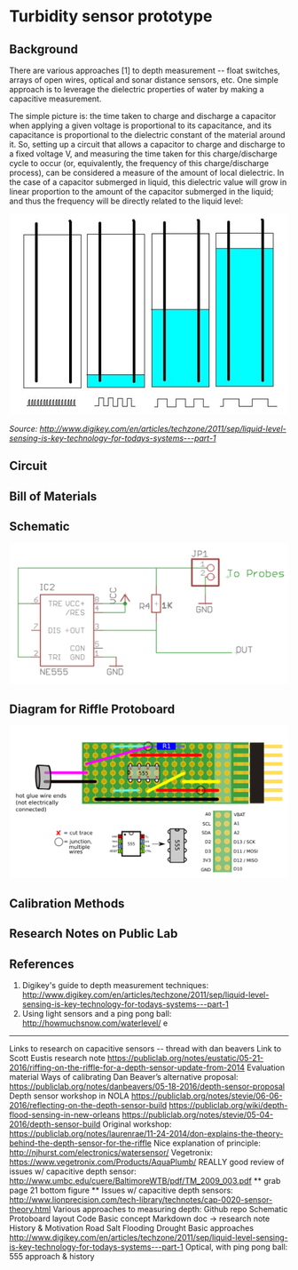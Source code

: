 # Turbidity sensor prototype

## Background

There are various approaches [1] to depth measurement -- float switches, arrays of open wires, optical and sonar distance sensors, etc.  One simple approach is to leverage the dielectric properties of water by making a capacitive measurement.  

The simple picture is: the time taken to charge and discharge a capacitor when applying a given voltage is proportional to its capacitance, and its capacitance is proportional to the dielectric constant of the material around it.  So, setting up a circuit that allows a capacitor to charge and discharge to a fixed voltage V, and measuring the time taken for this charge/discharge cycle to occur (or, equivalently, the frequency of this charge/discharge process), can be considered a measure of the amount of local dielectric.  In the case of a capacitor submerged in liquid, this dielectric value will grow in linear proportion to the amount of the capacitor submerged in the liquid; and thus the frequency will be directly related to the liquid level:

<img src="pics/digikey_capacitive_sensing.png">

_Source: http://www.digikey.com/en/articles/techzone/2011/sep/liquid-level-sensing-is-key-technology-for-todays-systems---part-1_

## Circuit

## Bill of Materials

## Schematic 

<img src="pics/riffle_depth_schem_simple.png">

## Diagram for Riffle Protoboard

<img src="pics/riffle_depth_diagram.png">

## Calibration Methods

## Research Notes on Public Lab

## References

1. Digikey's guide to depth measurement techniques: http://www.digikey.com/en/articles/techzone/2011/sep/liquid-level-sensing-is-key-technology-for-todays-systems---part-1
2. Using light sensors and a ping pong ball: http://howmuchsnow.com/waterlevel/
e

------


Links to research on capacitive sensors -- thread with dan beavers
Link to Scott Eustis research note https://publiclab.org/notes/eustatic/05-21-2016/riffing-on-the-riffle-for-a-depth-sensor-update-from-2014
Evaluation material
Ways of calibrating
Dan Beaver’s alternative proposal: https://publiclab.org/notes/danbeavers/05-18-2016/depth-sensor-proposal
Depth sensor workshop in NOLA
https://publiclab.org/notes/stevie/06-06-2016/reflecting-on-the-depth-sensor-build
https://publiclab.org/wiki/depth-flood-sensing-in-new-orleans
https://publiclab.org/notes/stevie/05-04-2016/depth-sensor-build
Original workshop: https://publiclab.org/notes/laurenrae/11-24-2014/don-explains-the-theory-behind-the-depth-sensor-for-the-riffle
Nice explanation of principle: http://njhurst.com/electronics/watersensor/
Vegetronix: https://www.vegetronix.com/Products/AquaPlumb/
REALLY good review of issues w/ capacitive depth sensor: http://www.umbc.edu/cuere/BaltimoreWTB/pdf/TM_2009_003.pdf
** grab page 21 bottom figure **
Issues w/ capacitive depth sensors: http://www.lionprecision.com/tech-library/technotes/cap-0020-sensor-theory.html
Various approaches to measuring depth: 
Github repo
Schematic
Protoboard layout
Code
Basic concept
Markdown doc → research note
History & Motivation
Road Salt
Flooding
Drought
Basic approaches
http://www.digikey.com/en/articles/techzone/2011/sep/liquid-level-sensing-is-key-technology-for-todays-systems---part-1
Optical, with ping pong ball: 
555 approach & history

